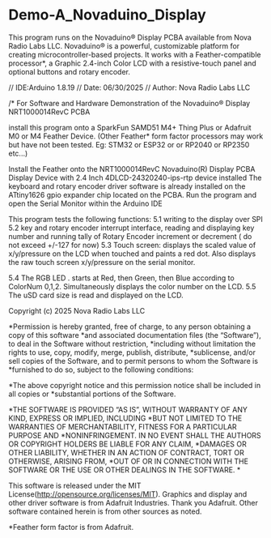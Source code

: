 # Demo-A_Novaduino_Display
This program runs on the Novaduino® Display PCBA available from Nova Radio Labs LLC. Novaduino® is a powerful, customizable platform for creating microcontroller-based projects. It works with a Feather-compatible processor*, a Graphic 2.4-inch Color LCD with a resistive-touch panel and optional buttons and rotary encoder.

// IDE:Arduino 1.8.19 
// Date: 06/30/2025 
// Author: Nova Radio Labs LLC 

/* For Software and Hardware Demonstration of the Novaduino® Display NRT1000014RevC PCBA

install this program onto a SparkFun SAMD51 M4+ Thing Plus or Adafruit M0 or M4 Feather Device.
(Other Feather* form factor processors may work but have not been tested. Eg: STM32 or ESP32 or or RP2040 or RP2350 etc...)

Install the Feather onto the NRT1000014RevC Novaduino(R) Display PCBA Display Device with 2.4 Inch 4DLCD-24320240-ips-rtp device installed
The keyboard and rotary encoder driver software is already installed on the ATtiny1626 gpio expander chip located on the PCBA.
Run the program and open the Serial Monitor within the Arduino IDE

This program tests the following functions: 
5.1 writing to the display over SPI 
5.2 key and rotary encoder interrupt interface, reading and displaying key number and running tally of 
Rotary Encoder increment or decrement ( do not exceed +/-127 for now) 
5.3 Touch screen: displays the scaled value of x/y/pressure on the LCD when touched and paints a red dot. 
Also displays the raw touch screen x/y/pressure on the serial monitor.

5.4 The RGB LED . starts at Red, then Green, then Blue according to ColorNum 0,1,2. Simultaneously 
displays the color number on the LCD. 5.5 The uSD card size is read and displayed on the LCD.

Copyright (c) 2025 Nova Radio Labs LLC

*Permission is hereby granted, free of charge, to any person obtaining a copy of this software *and associated documentation files (the “Software”), to deal in the Software without restriction, *including without limitation the rights to use, copy, modify, merge, publish, distribute, *sublicense, and/or sell copies of the Software, and to permit persons to whom the Software is *furnished to do so, subject to the following conditions:

*The above copyright notice and this permission notice shall be included in all copies or *substantial portions of the Software.

*THE SOFTWARE IS PROVIDED “AS IS”, WITHOUT WARRANTY OF ANY KIND, EXPRESS OR IMPLIED, INCLUDING *BUT NOT LIMITED TO THE WARRANTIES OF MERCHANTABILITY, FITNESS FOR A PARTICULAR PURPOSE AND *NONINFRINGEMENT. IN NO EVENT SHALL THE AUTHORS OR COPYRIGHT HOLDERS BE LIABLE FOR ANY CLAIM, *DAMAGES OR OTHER LIABILITY, WHETHER IN AN ACTION OF CONTRACT, TORT OR OTHERWISE, ARISING FROM, *OUT OF OR IN CONNECTION WITH THE SOFTWARE OR THE USE OR OTHER DEALINGS IN THE SOFTWARE. *

This software is released under the MIT License(http://opensource.org/licenses/MIT).
Graphics and display and other driver software is from Adafruit Industries. Thank you Adafruit.
Other software contained herein is from other sources as noted.


*Feather form factor is from Adafruit.

